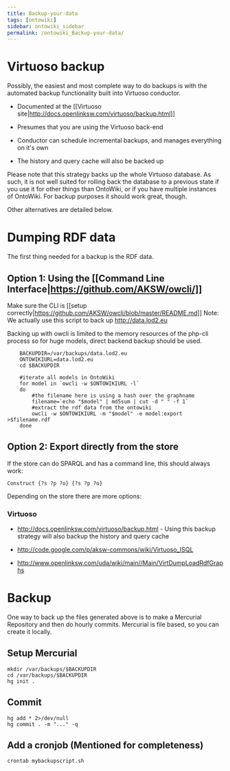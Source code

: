 ```yaml
---
title: Backup-your-data
tags: [ontowiki]
sidebar: ontowiki_sidebar
permalink: /ontowiki_Backup-your-data/
---
```

# Virtuoso backup

Possibly, the easiest and most complete way to do backups is with the automated backup functionality built into Virtuoso conductor. 

 - Documented at the [[Virtuoso site|http://docs.openlinksw.com/virtuoso/backup.html]]

 - Presumes that you are using the Virtuoso back-end

 - Conductor can schedule incremental backups, and manages everything on it's own

 - The history and query cache will also be backed up

Please note that this strategy backs up the whole Virtuoso database. As such, it is not well suited for rolling back the database to a previous state if you use it for other things than OntoWiki, or if you have multiple instances of OntoWiki. For backup purposes it should work great, though.

Other alternatives are detailed below.

# Dumping RDF data
The first thing needed for a backup is the RDF data.

## Option 1: Using the [[Command Line Interface|https://github.com/AKSW/owcli/]]
Make sure the CLI is [[setup correctly|https://github.com/AKSW/owcli/blob/master/README.md]]
Note: We actually use this script to back up <http://data.lod2.eu>

Backing up with owcli is limited to the memory resources of the php-cli process so for huge models, direct backend backup should be used.
```
    BACKUPDIR=/var/backups/data.lod2.eu
    ONTOWIKIURL=data.lod2.eu
    cd $BACKUPDIR
    
    #iterate all models in OntoWiki
    for model in `owcli -w $ONTOWIKIURL -l`
    do
        #the filename here is using a hash over the graphname
        filename=`echo "$model" | md5sum | cut -d " " -f 1`
        #extract the rdf data from the ontowiki
        owcli -w $ONTOWIKIURL -m "$model" -e model:export >$filename.rdf
    done

```

## Option 2: Export directly from the store
If the store can do SPARQL and has a command line, this should always work:

```
Construct {?s ?p ?o} {?s ?p ?o}
```

Depending on the store there are more options:

### Virtuoso

  * <http://docs.openlinksw.com/virtuoso/backup.html> - Using this backup strategy will also backup the history and query cache
  
  * <http://code.google.com/p/aksw-commons/wiki/Virtuoso_ISQL>
  
  * <http://www.openlinksw.com/uda/wiki/main//Main/VirtDumpLoadRdfGraphs>

# Backup

One way to back up the files generated above is to make a Mercurial Repository and then do hourly commits. Mercurial is file based, so you can create it locally.

## Setup Mercurial

```
mkdir /var/backups/$BACKUPDIR
cd /var/backups/$BACKUPDIR
hg init .
```

## Commit

```
hg add * 2>/dev/null
hg commit . -m "..." -q
```

## Add a cronjob (Mentioned for completeness)

```
crontab mybackupscript.sh
```
